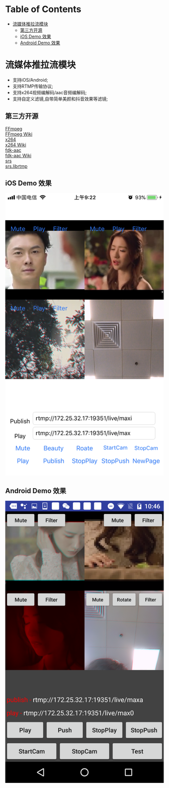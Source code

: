 Table of Contents
=================

   * [流媒体推拉流模块](#流媒体推拉流模块)
      * [第三方开源](#第三方开源)
      * [iOS Demo 效果](#iOS-Demo-效果)
      * [Android Demo 效果](#Android-Demo-效果)
      
      
# 流媒体推拉流模块

- 支持iOS/Android;
- 支持RTMP传输协议;
- 支持x264视频编解码/aac音频编解码;
- 支持自定义滤镜,自带简单美颜和抖音效果等滤镜;


## 第三方开源
[FFmpeg](https://ffmpeg.org/)</br>
[FFmpeg Wiki](https://en.wikipedia.org/wiki/FFmpeg)</br>
[x264](https://www.videolan.org/developers/x264.html)</br>
[x264 Wiki](https://en.wikipedia.org/wiki/X264)</br>
[fdk-aac](https://github.com/mstorsjo/fdk-aac)</br>
[fdk-aac Wiki](https://en.wikipedia.org/wiki/Fraunhofer_FDK_AAC)</br>
[srs](https://github.com/ossrs/srs)</br>
[srs.librtmp](https://github.com/ossrs/srs-librtmp)</br>


## iOS Demo 效果
![](https://github.com/KingsleyYau/LiveClient/blob/master/res/IMG_iOS_1.PNG?raw=true)


## Android Demo 效果
![](https://github.com/KingsleyYau/LiveClient/blob/master/res/IMG_Android_1.png?raw=true)
